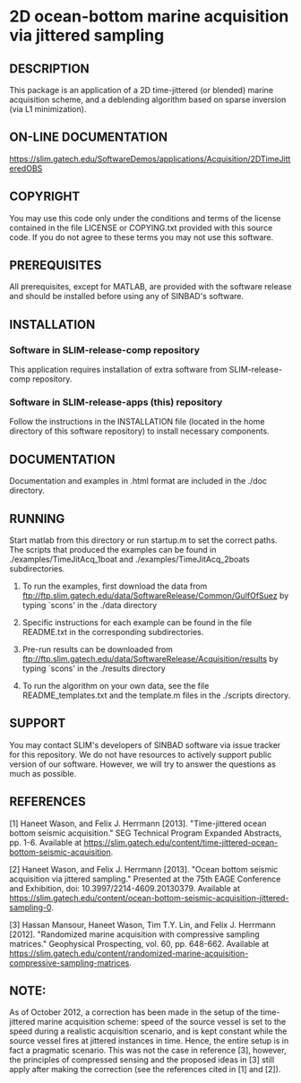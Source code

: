 # 2D ocean-bottom marine acquisition via jittered sampling


## DESCRIPTION

This package is an application of a 2D time-jittered (or blended)
marine acquisition scheme, and a deblending algorithm based on sparse
inversion (via L1 minimization).


## ON-LINE DOCUMENTATION

https://slim.gatech.edu/SoftwareDemos/applications/Acquisition/2DTimeJitteredOBS


## COPYRIGHT

You may use this code only under the conditions and terms of the
license contained in the file LICENSE or COPYING.txt provided with
this source code. If you do not agree to these terms you may not use
this software.


## PREREQUISITES

All prerequisites, except for MATLAB, are provided with the software
release and should be installed before using any of SINBAD's software.


##  INSTALLATION

###  Software in SLIM-release-comp repository

This application requires installation of extra software from
SLIM-release-comp repository.

###  Software in SLIM-release-apps (this) repository

Follow the instructions in the INSTALLATION file (located in the home
directory of this software repository) to install necessary
components.


## DOCUMENTATION

Documentation and examples in .html format are included in the ./doc directory.


## RUNNING

Start matlab from this directory or run startup.m to set the correct
paths. The scripts that produced the examples can be found in
./examples/TimeJitAcq_1boat and ./examples/TimeJitAcq_2boats
subdirectories.

1. To run the examples, first download the data from
ftp://ftp.slim.gatech.edu/data/SoftwareRelease/Common/GulfOfSuez by typing
`scons' in the ./data directory

2. Specific instructions for each example can be found in the file README.txt in the corresponding subdirectories.

3. Pre-run results can be downloaded from
ftp://ftp.slim.gatech.edu/data/SoftwareRelease/Acquisition/results by
typing `scons' in the ./results directory

4. To run the algorithm on your own data, see the file
README_templates.txt and the template.m files in the ./scripts
directory.


## SUPPORT
 You may contact SLIM's developers of SINBAD software via issue tracker for this repository. We do not have resources to actively support public version of our software. However, we will try to answer the questions as much as possible.

## REFERENCES
    
[1] Haneet Wason, and Felix J. Herrmann [2013]. "Time-jittered ocean
bottom seismic acquisition." SEG Technical Program Expanded Abstracts,
pp. 1-6. Available at
https://slim.gatech.edu/content/time-jittered-ocean-bottom-seismic-acquisition.

[2] Haneet Wason, and Felix J. Herrmann [2013]. "Ocean bottom seismic
acquisition via jittered sampling." Presented at the 75th EAGE
Conference and Exhibition, doi: 10.3997/2214-4609.20130379. Available
at
https://slim.gatech.edu/content/ocean-bottom-seismic-acquisition-jittered-sampling-0.

[3] Hassan Mansour, Haneet Wason, Tim T.Y. Lin, and Felix J. Herrmann
[2012]. "Randomized marine acquisition with compressive sampling
matrices." Geophysical Prospecting, vol. 60, pp. 648-662. Available at
https://slim.gatech.edu/content/randomized-marine-acquisition-compressive-sampling-matrices.
    

## NOTE: 

As of October 2012, a correction has been made in the setup
of the time-jittered marine acquisition scheme: speed of the source
vessel is set to the speed during a realistic acquisition scenario,
and is kept constant while the source vessel fires at jittered
instances in time. Hence, the entire setup is in fact a pragmatic
scenario. This was not the case in reference [3], however, the
principles of compressed sensing and the proposed ideas in [3] still
apply after making the correction (see the references cited in [1] and
[2]).

